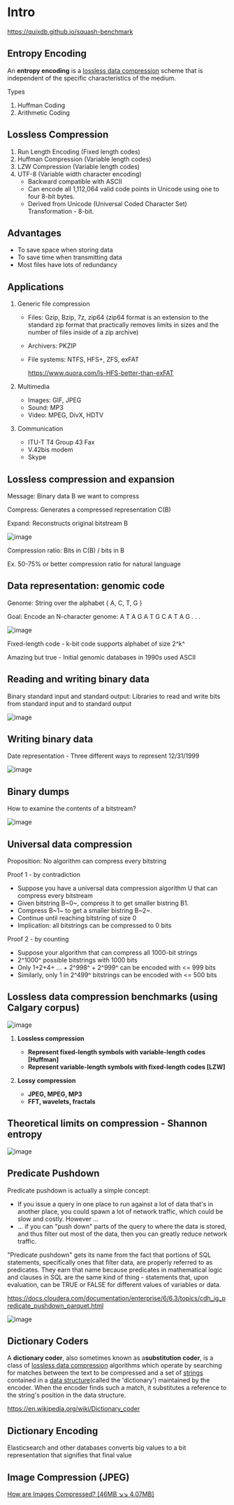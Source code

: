 # Intro

<https://quixdb.github.io/squash-benchmark>

## Entropy Encoding

An **entropy encoding** is a [lossless data compression](https://en.wikipedia.org/wiki/Lossless_compression) scheme that is independent of the specific characteristics of the medium.

Types

1. Huffman Coding
2. Arithmetic Coding

## Lossless Compression

1. Run Length Encoding (Fixed length codes)
2. Huffman Compression (Variable length codes)
3. LZW Compression (Variable length codes)
4. UTF-8 (Variable width character encoding)
    - Backward compatible with ASCII
    - Can encode all 1,112,064 valid code points in Unicode using one to four 8-bit bytes.
    - Derived from Unicode (Universal Coded Character Set) Transformation - 8-bit.

## Advantages

- To save space when storing data
- To save time when transmitting data
- Most files have lots of redundancy

## Applications

1. Generic file compression
    - Files: Gzip, Bzip, 7z, zip64 (zip64 format is an extension to the standard zip format that practically removes limits in sizes and the number of files inside of a zip archive)
    - Archivers: PKZIP
    - File systems: NTFS, HFS+, ZFS, exFAT

        <https://www.quora.com/Is-HFS-better-than-exFAT>

2. Multimedia
    - Images: GIF, JPEG
    - Sound: MP3
    - Video: MPEG, DivX, HDTV

3. Communication
    - ITU-T T4 Group 43 Fax
    - V.42bis modem
    - Skype

## Lossless compression and expansion

Message: Binary data B we want to compress

Compress: Generates a compressed representation C(B)

Expand: Reconstructs original bitstream B

![image](../../media/data-Intro-image1.jpg)

Compression ratio: Bits in C(B) / bits in B

Ex. 50-75% or better compression ratio for natural language

## Data representation: genomic code

Genome: String over the alphabet { A, C, T, G }

Goal: Encode an N-character genome: A T A G A T G C A T A G . . .

![image](../../media/Intro-dc-image2.jpg)

Fixed-length code - k-bit code supports alphabet of size 2^k^

Amazing but true - Initial genomic databases in 1990s used ASCII

## Reading and writing binary data

Binary standard input and standard output: Libraries to read and write bits from standard input and to standard output

![image](../../media/Intro-dc-image3.jpg)

## Writing binary data

Date representation - Three different ways to represent 12/31/1999

![image](../../media/Intro-image4.jpg)

## Binary dumps

How to examine the contents of a bitstream?

![image](../../media/Intro-image5.jpg)

## Universal data compression

Proposition: No algorithm can compress every bitstring

Proof 1 - by contradiction

- Suppose you have a universal data compression algorithm U that can compress every bitstream
- Given bitstring B~0~, compress it to get smaller bistring B1.
- Compress B~1~ to get a smaller bistring B~2~.
- Continue until reaching bitstring of size 0
- Implication: all bitstrings can be compressed to 0 bits

Proof 2 - by counting

- Suppose your algorithm that can compress all 1000-bit strings
- 2^1000^ possible bitstrings with 1000 bits
- Only 1+2+4+ ... + 2^998^ + 2^999^ can be encoded with <= 999 bits
- Similarly, only 1 in 2^499^ bitstrings can be encoded with <= 500 bits

## Lossless data compression benchmarks (using Calgary corpus)

![image](../../media/Intro-image6.jpg)

1. **Lossless compression**
    - **Represent fixed-length symbols with variable-length codes [Huffman]**
    - **Represent variable-length symbols with fixed-length codes [LZW]**

2. **Lossy compression**
    - **JPEG, MPEG, MP3**
    - **FFT, wavelets, fractals**

## Theoretical limits on compression - Shannon entropy

![image](../../media/Intro-image7.jpg)

## Predicate Pushdown

Predicate pushdown is actually a simple concept:

- If you issue a query in one place to run against a lot of data that's in another place, you could spawn a lot of network traffic, which could be slow and costly. However ...
- ... if you can "push down" parts of the query to where the data is stored, and thus filter out most of the data, then you can greatly reduce network traffic.

"Predicate pushdown" gets its name from the fact that portions of SQL statements, specifically ones that filter data, are properly referred to as predicates. They earn that name because predicates in mathematical logic and clauses in SQL are the same kind of thing - statements that, upon evaluation, can be TRUE or FALSE for different values of variables or data.

<https://docs.cloudera.com/documentation/enterprise/6/6.3/topics/cdh_ig_predicate_pushdown_parquet.html>

![image](../../media/Intro-image8.jpg)

## Dictionary Coders

A **dictionary coder**, also sometimes known as a**substitution coder**, is a class of [lossless data compression](https://en.wikipedia.org/wiki/Lossless_data_compression) algorithms which operate by searching for matches between the text to be compressed and a set of [strings](https://en.wikipedia.org/wiki/String_(computer_science)) contained in a [data structure](https://en.wikipedia.org/wiki/Data_structure)(called the 'dictionary') maintained by the encoder. When the encoder finds such a match, it substitutes a reference to the string's position in the data structure.

<https://en.wikipedia.org/wiki/Dictionary_coder>

## Dictionary Encoding

Elasticsearch and other databases converts big values to a bit representation that signifies that final value

## Image Compression (JPEG)

[How are Images Compressed? [46MB ↘↘ 4.07MB]](https://www.youtube.com/watch?v=Kv1Hiv3ox8I)
